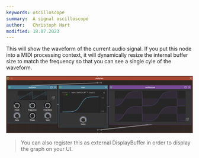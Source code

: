 ```yaml
---
keywords: oscilloscope
summary:  A signal oscilloscope
author:   Christoph Hart
modified: 18.07.2023
---
```

  
This will show the waveform of the current audio signal. If you put this node into a MIDI processing context, it will dynamically resize the internal buffer size to match the frequency so that you can see a single cyle of the waveform.

![](/images/scriptnode/oscilloscope.png)

> You can also register this as external DisplayBuffer in order to display the graph on your UI.